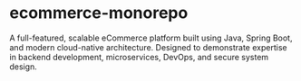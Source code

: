 # ecommerce-monorepo
A full-featured, scalable eCommerce platform built using Java, Spring Boot, and modern cloud-native architecture. Designed to demonstrate expertise in backend development, microservices, DevOps, and secure system design.
